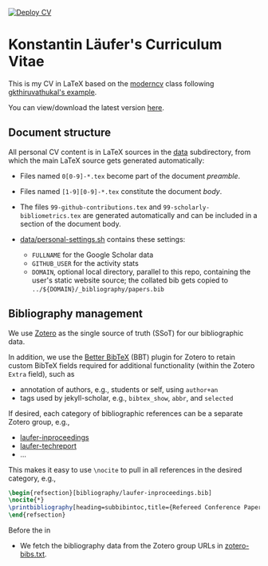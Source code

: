[![Deploy CV](https://github.com/klaeufer/cv/actions/workflows/main.yml/badge.svg)](https://github.com/klaeufer/cv/actions/workflows/main.yml)

# Konstantin Läufer's Curriculum Vitae

This is my CV in LaTeX based on the [moderncv](https://ctan.org/pkg/moderncv) class following [gkthiruvathukal's example](https://github.com/gkthiruvathukal/cv).

You can view/download the latest version [here](https://github.com/klaeufer/cv/releases/latest/download/klaeufer.pdf).

## Document structure

All personal CV content is in LaTeX sources in the [data](../../tree/main/data) subdirectory, from which the main LaTeX source gets generated automatically:

- Files named `0[0-9]-*.tex` become part of the document *preamble*.
- Files named `[1-9][0-9]-*.tex` constitute the document *body*.
- The files `99-github-contributions.tex` and `99-scholarly-bibliometrics.tex` are generated automatically and can be included in a section of the document body.
- [data/personal-settings.sh](../../tree/main/data/personal-settings.sh) contains these settings:

  - `FULLNAME` for the Google Scholar data
  - `GITHUB_USER` for the activity stats
  - `DOMAIN`, optional local directory, parallel to this repo, containing the user's static website source; the collated bib gets copied to `../${DOMAIN}/_bibliography/papers.bib`


## Bibliography management

We use [Zotero](https://www.zotero.org/) as the single source of truth (SSoT) for our bibliographic data.

In addition, we use the [Better BibTeX](https://retorque.re/zotero-better-bibtex/) (BBT) plugin for Zotero to retain custom BibTeX fields required for additional functionality (within the Zotero `Extra` field), such as

- annotation of authors, e.g., students or self, using `author+an`
- tags used by jekyll-scholar, e.g., `bibtex_show`, `abbr`, and `selected`

If desired, each category of bibliographic references can be a separate Zotero group, e.g.,

- [laufer-inproceedings](https://www.zotero.org/groups/5882358/laufer-incollection)
- [laufer-techreport](https://www.zotero.org/groups/5882364/laufer-techreport)
- ...

This makes it easy to use `\nocite` to pull in all references in the desired category, e.g.,

```LaTeX
\begin{refsection}[bibliography/laufer-inproceedings.bib]
\nocite{*}
\printbibliography[heading=subbibintoc,title={Refereed Conference Papers},sorting=ynt]
\end{refsection}
```

Before the in

- We fetch the bibliography data from the Zotero group URLs in [zotero-bibs.txt](../../tree/main/data/zotero-bibs.txt).
